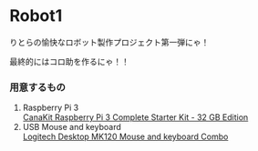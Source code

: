 # Robot1
りとらの愉快なロボット製作プロジェクト第一弾にゃ！  

最終的にはコロ助を作るにゃ！！

### 用意するもの
1. Raspberry Pi 3  
	[CanaKit Raspberry Pi 3 Complete Starter Kit - 32 GB Edition](https://smile.amazon.com/gp/product/B01C6Q2GSY/ref=oh_aui_detailpage_o01_s00?ie=UTF8&psc=1 "Link to amazon.com")
1. USB Mouse and keyboard  
	[Logitech Desktop MK120 Mouse and keyboard Combo](https://smile.amazon.com/gp/product/B003NREDC8/ref=oh_aui_detailpage_o00_s00?ie=UTF8&psc=1 "Link to amazon.com")
